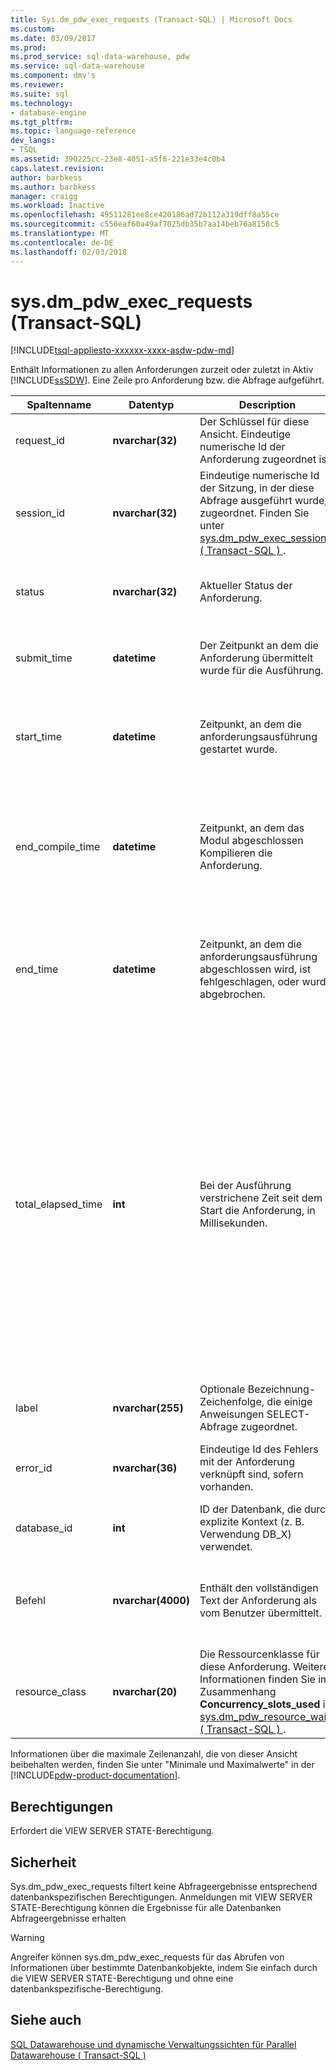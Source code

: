 ```yaml
---
title: Sys.dm_pdw_exec_requests (Transact-SQL) | Microsoft Docs
ms.custom: 
ms.date: 03/09/2017
ms.prod: 
ms.prod_service: sql-data-warehouse, pdw
ms.service: sql-data-warehouse
ms.component: dmv's
ms.reviewer: 
ms.suite: sql
ms.technology:
- database-engine
ms.tgt_pltfrm: 
ms.topic: language-reference
dev_langs:
- TSQL
ms.assetid: 390225cc-23e8-4051-a5f6-221e33e4c0b4
caps.latest.revision: 
author: barbkess
ms.author: barbkess
manager: craigg
ms.workload: Inactive
ms.openlocfilehash: 49511281ee8ce420186ad72b112a319dff8a55ce
ms.sourcegitcommit: c556eaf60a49af7025db35b7aa14beb76a8158c5
ms.translationtype: MT
ms.contentlocale: de-DE
ms.lasthandoff: 02/03/2018
---
```

# <a name="sysdmpdwexecrequests-transact-sql"></a>sys.dm_pdw_exec_requests (Transact-SQL)
[!INCLUDE[tsql-appliesto-xxxxxx-xxxx-asdw-pdw-md](../../includes/tsql-appliesto-xxxxxx-xxxx-asdw-pdw-md.md)]

  Enthält Informationen zu allen Anforderungen zurzeit oder zuletzt in Aktiv [!INCLUDE[ssSDW](../../includes/sssdw-md.md)]. Eine Zeile pro Anforderung bzw. die Abfrage aufgeführt.  
  
|Spaltenname|Datentyp|Description|Bereich|  
|-----------------|---------------|-----------------|-----------|  
|request_id|**nvarchar(32)**|Der Schlüssel für diese Ansicht. Eindeutige numerische Id der Anforderung zugeordnet ist.|Für alle Anforderungen im System eindeutig.|  
|session_id|**nvarchar(32)**|Eindeutige numerische Id der Sitzung, in der diese Abfrage ausgeführt wurde, zugeordnet. Finden Sie unter [sys.dm_pdw_exec_sessions &#40; Transact-SQL &#41; ](../../relational-databases/system-dynamic-management-views/sys-dm-pdw-exec-sessions-transact-sql.md).||  
|status|**nvarchar(32)**|Aktueller Status der Anforderung.|"Wird ausgeführt", "Angehalten", "Abgeschlossen", "Abgebrochen", "Fehlgeschlagen".|  
|submit_time|**datetime**|Der Zeitpunkt an dem die Anforderung übermittelt wurde für die Ausführung.|Gültige **"DateTime"** kleiner oder gleich der aktuellen Uhrzeit und Start_time.|  
|start_time|**datetime**|Zeitpunkt, an dem die anforderungsausführung gestartet wurde.|NULL für Anforderungen in der Warteschlange. andernfalls, gültige **"DateTime"** kleiner oder gleich der aktuellen Zeit.|  
|end_compile_time|**datetime**|Zeitpunkt, an dem das Modul abgeschlossen Kompilieren die Anforderung.|NULL für Anforderungen, die noch nicht kompiliert. andernfalls ein gültiger **"DateTime"** kleiner Start_time und kleiner oder gleich der aktuellen Zeit.|
|end_time|**datetime**|Zeitpunkt, an dem die anforderungsausführung abgeschlossen wird, ist fehlgeschlagen, oder wurde abgebrochen.|NULL für in der Warteschlange "oder" aktiv Anforderungen. andernfalls ein gültiger **"DateTime"** kleiner oder gleich der aktuellen Zeit.|  
|total_elapsed_time|**int**|Bei der Ausführung verstrichene Zeit seit dem Start die Anforderung, in Millisekunden.|Zwischen 0 und der Unterschied zwischen Start_time und end_time des Intervalls.<br /><br /> Wenn Total_elapsed_time den maximalen Wert für eine ganze Zahl überschreitet, weiterhin Total_elapsed_time der maximale Wert sein. Diese Bedingung generiert die Warnung "der maximale Wert überschritten wurde."<br /><br /> Der maximale Wert in Millisekunden entspricht 24.8 Tage.|  
|label|**nvarchar(255)**|Optionale Bezeichnung-Zeichenfolge, die einige Anweisungen SELECT-Abfrage zugeordnet.|Eine beliebige Zeichenfolge mit "a-Z", "A-Z", "0-9', '_'.|  
|error_id|**nvarchar(36)**|Eindeutige Id des Fehlers mit der Anforderung verknüpft sind, sofern vorhanden.|See [sys.dm_pdw_errors &#40;Transact-SQL&#41;](../../relational-databases/system-dynamic-management-views/sys-dm-pdw-errors-transact-sql.md); set to NULL if no error occurred.|  
|database_id|**int**|ID der Datenbank, die durch explizite Kontext (z. B. Verwendung DB_X) verwendet.|Finden Sie unter-Id in [sys.databases &#40; Transact-SQL &#41; ](../../relational-databases/system-catalog-views/sys-databases-transact-sql.md).|  
|Befehl|**nvarchar(4000)**|Enthält den vollständigen Text der Anforderung als vom Benutzer übermittelt.|Jeder gültige Abfrage oder einen Anforderung-Text. Abfragen, die länger als 4.000 Byte sind, werden abgeschnitten.|  
|resource_class|**nvarchar(20)**|Die Ressourcenklasse für diese Anforderung. Weitere Informationen finden Sie im Zusammenhang **Concurrency_slots_used** in [sys.dm_pdw_resource_waits &#40; Transact-SQL &#41; ](../../relational-databases/system-dynamic-management-views/sys-dm-pdw-resource-waits-transact-sql.md).|SmallRC<br /><br /> MediumRC<br /><br /> LargeRC<br /><br /> XLargeRC|  
  
 Informationen über die maximale Zeilenanzahl, die von dieser Ansicht beibehalten werden, finden Sie unter "Minimale und Maximalwerte" in der [!INCLUDE[pdw-product-documentation](../../includes/pdw-product-documentation-md.md)].  
  
## <a name="permissions"></a>Berechtigungen  
 Erfordert die VIEW SERVER STATE-Berechtigung.  
  
## <a name="security"></a>Sicherheit  
 Sys.dm_pdw_exec_requests filtert keine Abfrageergebnisse entsprechend datenbankspezifischen Berechtigungen. Anmeldungen mit VIEW SERVER STATE-Berechtigung können die Ergebnisse für alle Datenbanken Abfrageergebnisse erhalten  
  
> [!WARNING]  
>  Angreifer können sys.dm_pdw_exec_requests für das Abrufen von Informationen über bestimmte Datenbankobjekte, indem Sie einfach durch die VIEW SERVER STATE-Berechtigung und ohne eine datenbankspezifische-Berechtigung.  
  
## <a name="see-also"></a>Siehe auch  
 [SQL Datawarehouse und dynamische Verwaltungssichten für Parallel Datawarehouse &#40; Transact-SQL &#41;](../../relational-databases/system-dynamic-management-views/sql-and-parallel-data-warehouse-dynamic-management-views.md)  
  
  
